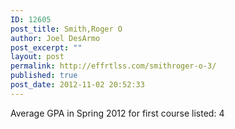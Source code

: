 ```yaml
---
ID: 12605
post_title: Smith,Roger O
author: Joel DesArmo
post_excerpt: ""
layout: post
permalink: http://effrtlss.com/smithroger-o-3/
published: true
post_date: 2012-11-02 20:52:33
---
```

<p>Average GPA in Spring 2012 for first course listed: 4</p>